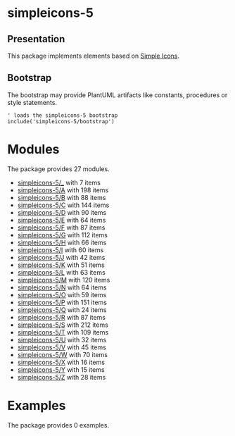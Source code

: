 # simpleicons-5

## Presentation
This package implements elements based on [Simple Icons](https://github.com/simple-icons/simple-icons).

## Bootstrap

The bootstrap may provide PlantUML artifacts like constants, procedures or style statements.

```plantuml
' loads the simpleicons-5 bootstrap
include('simpleicons-5/bootstrap')
```



# Modules

The package provides 27 modules.

- [simpleicons-5/_](../simpleicons-5/_/README.md) with 7 items
- [simpleicons-5/A](../simpleicons-5/A/README.md) with 198 items
- [simpleicons-5/B](../simpleicons-5/B/README.md) with 88 items
- [simpleicons-5/C](../simpleicons-5/C/README.md) with 144 items
- [simpleicons-5/D](../simpleicons-5/D/README.md) with 90 items
- [simpleicons-5/E](../simpleicons-5/E/README.md) with 64 items
- [simpleicons-5/F](../simpleicons-5/F/README.md) with 87 items
- [simpleicons-5/G](../simpleicons-5/G/README.md) with 112 items
- [simpleicons-5/H](../simpleicons-5/H/README.md) with 66 items
- [simpleicons-5/I](../simpleicons-5/I/README.md) with 60 items
- [simpleicons-5/J](../simpleicons-5/J/README.md) with 42 items
- [simpleicons-5/K](../simpleicons-5/K/README.md) with 51 items
- [simpleicons-5/L](../simpleicons-5/L/README.md) with 63 items
- [simpleicons-5/M](../simpleicons-5/M/README.md) with 120 items
- [simpleicons-5/N](../simpleicons-5/N/README.md) with 64 items
- [simpleicons-5/O](../simpleicons-5/O/README.md) with 59 items
- [simpleicons-5/P](../simpleicons-5/P/README.md) with 151 items
- [simpleicons-5/Q](../simpleicons-5/Q/README.md) with 24 items
- [simpleicons-5/R](../simpleicons-5/R/README.md) with 87 items
- [simpleicons-5/S](../simpleicons-5/S/README.md) with 212 items
- [simpleicons-5/T](../simpleicons-5/T/README.md) with 109 items
- [simpleicons-5/U](../simpleicons-5/U/README.md) with 32 items
- [simpleicons-5/V](../simpleicons-5/V/README.md) with 45 items
- [simpleicons-5/W](../simpleicons-5/W/README.md) with 70 items
- [simpleicons-5/X](../simpleicons-5/X/README.md) with 16 items
- [simpleicons-5/Y](../simpleicons-5/Y/README.md) with 15 items
- [simpleicons-5/Z](../simpleicons-5/Z/README.md) with 28 items



# Examples

The package provides 0 examples.



